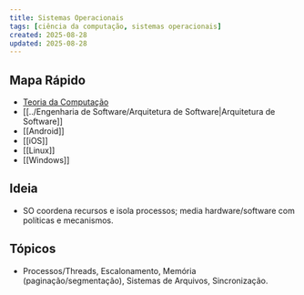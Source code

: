 ```yaml
---
title: Sistemas Operacionais
tags: [ciência da computação, sistemas operacionais]
created: 2025-08-28
updated: 2025-08-28
---
```


## Mapa Rápido
* [Teoria da Computação](../Teoria%20da%20Computação/Teoria%20da%20Computação.md)
* [[../Engenharia de Software/Arquitetura de Software|Arquitetura de Software]]
* [[Android]]
* [[iOS]]
* [[Linux]]
* [[Windows]]

## Ideia
- SO coordena recursos e isola processos; media hardware/software com políticas e mecanismos.


## Tópicos
- Processos/Threads, Escalonamento, Memória (paginação/segmentação), Sistemas de Arquivos, Sincronização.
